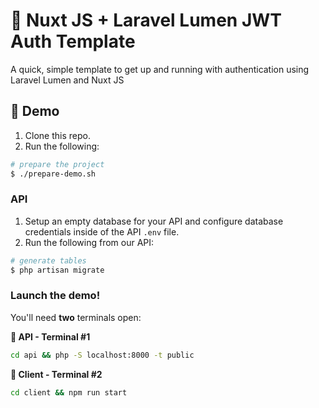 # :key: Nuxt JS + Laravel Lumen JWT Auth Template

A quick, simple template to get up and running with authentication using Laravel Lumen and Nuxt JS

## :rocket: Demo

1. Clone this repo.
2. Run the following:

``` bash
# prepare the project
$ ./prepare-demo.sh
```

### API

1. Setup an empty database for your API and configure database credentials inside of the API `.env` file.
2. Run the following from our API:

``` bash
# generate tables
$ php artisan migrate
```

### Launch the demo!

You'll need **two** terminals open:

**:rocket: API - Terminal #1**

``` bash
cd api && php -S localhost:8000 -t public
```

**:rocket: Client - Terminal #2**

``` bash
cd client && npm run start
```
